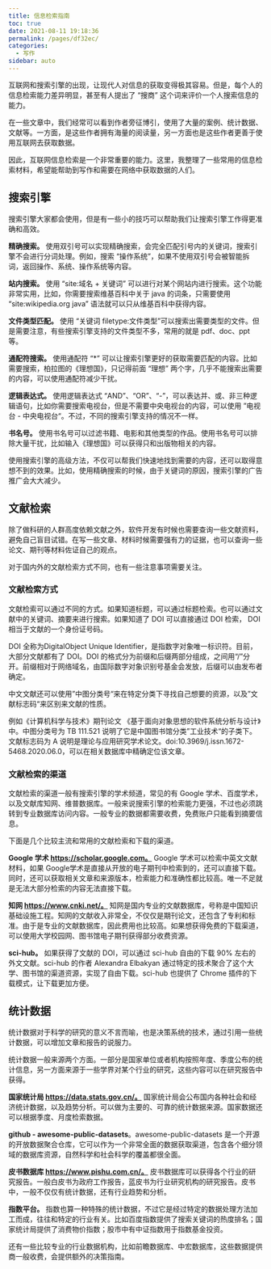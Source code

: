 ```yaml
---
title: 信息检索指南
toc: true
date: 2021-08-11 19:18:36
permalink: /pages/df32ec/
categories:
  - 写作
sidebar: auto
---
```


互联网和搜索引擎的出现，让现代人对信息的获取变得极其容易。但是，每个人的信息检索能力差异明显，甚至有人提出了 “搜商” 这个词来评价一个人搜索信息的能力。

在一些文章中，我们经常可以看到作者旁征博引，使用了大量的案例、统计数据、文献等。一方面，是这些作者拥有海量的阅读量，另一方面也是这些作者更善于使用互联网去获取数据。

因此，互联网信息检索是一个非常重要的能力。这里，我整理了一些常用的信息检索材料，希望能帮助到写作和需要在网络中获取数据的人们。

## 搜索引擎

搜索引擎大家都会使用，但是有一些小的技巧可以帮助我们让搜索引擎工作得更准确和高效。

**精确搜索。** 使用双引号可以实现精确搜索，会完全匹配引号内的关键词，搜索引擎不会进行分词处理。例如，搜索 “操作系统”，如果不使用双引号会被智能拆词，返回操作、系统、操作系统等内容。

**站内搜索。** 使用 “site:域名 + 关键词” 可以进行对某个网站内进行搜索。这个功能非常实用，比如，你需要搜索维基百科中关于 java 的词条，只需要使用 “site:wikipedia.org java” 语法就可以只从维基百科中获得内容。

**文件类型匹配。** 使用 “关键词 filetype:文件类型”可以搜索出需要类型的文件。但是需要注意，有些搜索引擎支持的文件类型不多，常用的就是 pdf、doc、ppt 等。

**通配符搜索。** 使用通配符 “*” 可以让搜索引擎更好的获取需要匹配的内容。比如需要搜索，柏拉图的《理想国》，只记得前面 “理想” 两个字，几乎不能搜索出需要的内容，可以使用通配符减少干扰。

**逻辑表达式。** 使用逻辑表达式 “AND”、“OR”、“-”，可以表达并、或、非三种逻辑语句，比如你需要搜索电视台，但是不需要中央电视台的内容，可以使用 ”电视台 - 中央电视台“。不过，不同的搜索引擎支持的情况不一样。

**书名号。** 使用书名号可以过滤书籍、电影和其他类型的作品。使用书名号可以排除大量干扰，比如输入《理想国》可以获得只和出版物相关的内容。

使用搜索引擎的高级方法，不仅可以帮我们快速地找到需要的内容，还可以取得意想不到的效果。比如，使用精确搜索的时候，由于关键词的原因，搜索引擎的广告推广会大大减少。



## 文献检索

除了做科研的人群高度依赖文献之外，软件开发有时候也需要查询一些文献资料，避免自己盲目试错。在写一些文章、材料时候需要强有力的证据，也可以查询一些论文、期刊等材料佐证自己的观点。

对于国内外的文献检索方式不同，也有一些注意事项需要关注。

### 文献检索方式

文献检索可以通过不同的方式。如果知道标题，可以通过标题检索。也可以通过文献中的关键词、摘要来进行搜索。如果知道了 DOI 可以直接通过 DOI 检索， DOI 相当于文献的一个身份证号码。

DOI 全称为DigitalObject Unique Identifier，是指数字对象唯一标识符。目前，大部分文献都有了 DOI。DOI 的格式分为前缀和后缀两部分组成，之间用“/”分开。前缀相对于网络域名，由国际数字对象识别号基金会发放，后缀可以由发布者确定。

中文文献还可以使用”中图分类号“来在特定分类下寻找自己想要的资源，以及”文献标志码“来区别来文献的性质。

例如《计算机科学与技术》期刊论文 《基于面向对象思想的软件系统分析与设计》中。中图分类号为 TB 111.521 说明了它是中国图书馆分类”工业技术“的子类下。 文献标志码为 A 说明是理论与应用研究学术论文。doi:10.3969/j.issn.1672-5468.2020.06.0，可以在相关数据库中精确定位该文章。



### 文献检索的渠道

文献检索的渠道一般有搜索引擎的学术频道，常见的有 Google 学术、百度学术，以及文献库知网、维普数据库。一般来说搜索引擎的检索能力更强，不过也必须跳转到专业数据库访问内容。一般专业的数据都需要收费，免费账户只能看到摘要信息。

下面是几个比较主流和常用的文献检索和下载的渠道。

**Google 学术 https://scholar.google.com。** Google 学术可以检索中英文文献材料，如果 Google学术是直接从开放的电子期刊中检索到的，还可以直接下载。同时，还可以获取相关文章和来源版本，检索能力和准确性都比较高。唯一不足就是无法大部分检索的内容无法直接下载。

**知网 https://www.cnki.net/。** 知网是国内专业的文献数据库，号称是中国知识基础设施工程。知网的文献收入非常全，不仅仅是期刊论文，还包含了专利和标准。由于是专业的文献数据库，因此费用也比较高。如果想获得免费的下载渠道，可以使用大学校园网、图书馆电子期刊获得部分收费资源。

**sci-hub。** 如果获得了文献的 DOI，可以通过 sci-hub 自由的下载 90% 左右的外文文献。sci-hub 的作者 Alexandra Elbakyan 通过特定的技术聚合了这个大学、图书馆的渠道资源，实现了自由下载。sci-hub 也提供了 Chrome 插件的下载模式，让下载更加方便。



## 统计数据

统计数据对于科学的研究的意义不言而喻，也是决策系统的技术，通过引用一些统计数据，可以增加文章和报告的说服力。

统计数据一般来源两个方面。一部分是国家单位或者机构按照年度、季度公布的统计信息，另一方面来源于一些学界对某个行业的研究，这些内容可以在研究报告中获得。

**国家统计局 https://data.stats.gov.cn/。** 国家统计局会公布国内各种社会和经济统计数据，以及趋势分析。可以做为主要的、可靠的统计数据来源。国家数据还可以根据季度、月度检索数据。

**github - awesome-public-datasets**。awesome-public-datasets 是一个开源的开放数据聚合仓库，它可以作为一个非常全面的数据获取渠道，包含各个细分领域的数据库资源，自然科学和社会科学的覆盖都很全面。

**皮书数据库 https://www.pishu.com.cn/。** 皮书数据库可以获得各个行业的研究报告。一般白皮书为政府工作报告，蓝皮书为行业研究机构的研究报告。皮书中，一般不仅仅有统计数据，还有行业趋势和分析。

**指数平台。** 指数也算一种特殊的统计数据，不过它是经过特定的数据处理方法加工而成，往往和特定的行业有关。比如百度指数提供了搜索关键词的热度排名；国家统计局提供了消费物价指数；股市中有中证指数用于指数基金投资。

还有一些比较专业的行业数据机构，比如前瞻数据库、中宏数据库，这些数据提供商一般收费，会提供额外的决策指南。
